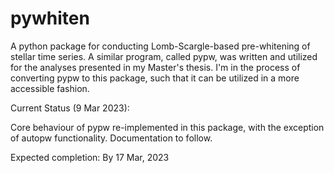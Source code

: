 # pywhiten

A python package for conducting Lomb-Scargle-based pre-whitening of stellar time series. A similar program, called pypw,
was written and utilized for the analyses presented in my Master's thesis. I'm in the process of converting pypw to
this package, such that it can be utilized in a more accessible fashion.

Current Status (9 Mar 2023):

Core behaviour of pypw re-implemented in this package, with the exception of autopw functionality. Documentation to
follow.

Expected completion: By 17 Mar, 2023